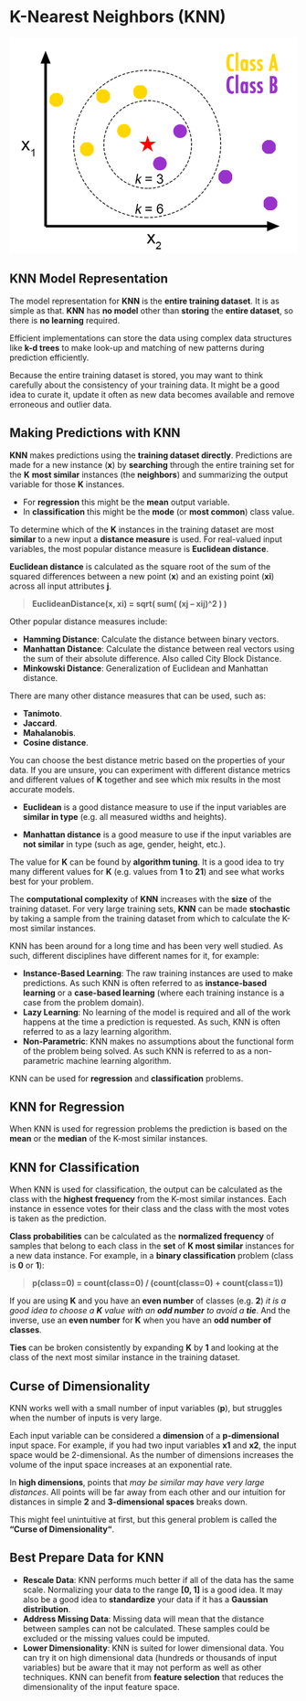 # K-Nearest Neighbors (KNN)

![image](images/knn.png)

## KNN Model Representation

The model representation for **KNN** is the **entire training dataset**. It is as simple as that.
**KNN** has **no model** other than **storing** the **entire dataset**, so there is **no learning** required.

Efficient implementations can store the data using complex data structures like **k-d trees** to make look-up and matching of new patterns during prediction efficiently.

Because the entire training dataset is stored, you may want to think carefully about the consistency of your training data. It might be a good idea to curate it, update it often as new data becomes available and remove erroneous and outlier data.

## Making Predictions with KNN

**KNN** makes predictions using the **training dataset directly**.
Predictions are made for a new instance (**x**) by **searching** through the entire training set for the **K** **most similar** instances (the **neighbors**) and summarizing the output variable for those **K** instances.

* For **regression** this might be the **mean** output variable.
* In **classification** this might be the **mode** (or **most common**) class value.

To determine which of the **K** instances in the training dataset are most **similar** to a new input a **distance measure** is used. For real-valued input variables, the most popular distance measure is **Euclidean distance**.

**Euclidean distance** is calculated as the square root of the sum of the squared differences between a new point (**x**) and an existing point (**xi**) across all input attributes **j**.

> **EuclideanDistance(x, xi) = sqrt( sum( (xj – xij)^2 ) )**

Other popular distance measures include:

* **Hamming Distance**: Calculate the distance between binary vectors.
* **Manhattan Distance**: Calculate the distance between real vectors using the sum of their absolute difference. Also called City Block Distance.
* **Minkowski Distance**: Generalization of Euclidean and Manhattan distance.

There are many other distance measures that can be used, such as:

* **Tanimoto**.
* **Jaccard**.
* **Mahalanobis**.
* **Cosine distance**.

You can choose the best distance metric based on the properties of your data. If you are unsure, you can experiment with different distance metrics and different values of **K** together and see which mix results in the most accurate models.

* **Euclidean** is a good distance measure to use if the input variables are **similar in type** (e.g. all measured widths and heights).

* **Manhattan distance** is a good measure to use if the input variables are **not similar** in type (such as age, gender, height, etc.).

The value for **K** can be found by **algorithm tuning**.
It is a good idea to try many different values for **K** (e.g. values from **1** to **21**) and see what works best for your problem.

The **computational complexity** of **KNN** increases with the **size** of the training dataset.
For very large training sets, **KNN** can be made **stochastic** by taking a sample from the training dataset from which to calculate the K-most similar instances.

KNN has been around for a long time and has been very well studied. As such, different disciplines have different names for it, for example:

* **Instance-Based Learning**: The raw training instances are used to make predictions. As such KNN is often referred to as **instance-based learning** or a **case-based learning** (where each training instance is a case from the problem domain).
* **Lazy Learning**: No learning of the model is required and all of the work happens at the time a prediction is requested. As such, KNN is often referred to as a lazy learning algorithm.
* **Non-Parametric**: KNN makes no assumptions about the functional form of the problem being solved. As such KNN is referred to as a non-parametric machine learning algorithm.

KNN can be used for **regression** and **classification** problems.

## KNN for Regression

When KNN is used for regression problems the prediction is based on the **mean** or the **median** of the K-most similar instances.

## KNN for Classification

When KNN is used for classification, the output can be calculated as the class with the **highest frequency** from the K-most similar instances. Each instance in essence votes for their class and the class with the most votes is taken as the prediction.

**Class probabilities** can be calculated as the **normalized frequency** of samples that belong to each class in the **set** of **K most similar** instances for a new data instance.
For example, in a **binary classification** problem (class is **0** or **1**):

> **p(class=0) = count(class=0) / (count(class=0) + count(class=1))**

If you are using **K** and you have an **even number** of classes (e.g. **2**) _it is a good idea to choose a **K** value with an **odd number** to avoid a **tie**_.
And the inverse, use an **even number** for **K** when you have an **odd number of classes**.

**Ties** can be broken consistently by expanding **K** by **1** and looking at the class of the next most similar instance in the training dataset.

## Curse of Dimensionality

KNN works well with a small number of input variables (**p**), but struggles when the number of inputs is very large.

Each input variable can be considered a **dimension** of a **p-dimensional** input space. For example, if you had two input variables **x1** and **x2**, the input space would be 2-dimensional.
As the number of dimensions increases the volume of the input space increases at an exponential rate.

In **high dimensions**, points that _may be similar may have very large distances_. All points will be far away from each other and our intuition for distances in simple **2** and **3-dimensional spaces** breaks down.

This might feel unintuitive at first, but this general problem is called the **“Curse of Dimensionality“**.

## Best Prepare Data for KNN

* **Rescale Data**: KNN performs much better if all of the data has the same scale. Normalizing your data to the range **[0, 1]** is a good idea. It may also be a good idea to **standardize** your data if it has a **Gaussian distribution**.
* **Address Missing Data**: Missing data will mean that the distance between samples can not be calculated. These samples could be excluded or the missing values could be imputed.
* **Lower Dimensionality**: KNN is suited for lower dimensional data. You can try it on high dimensional data (hundreds or thousands of input variables) but be aware that it may not perform as well as other techniques. KNN can benefit from **feature selection** that reduces the dimensionality of the input feature space.
